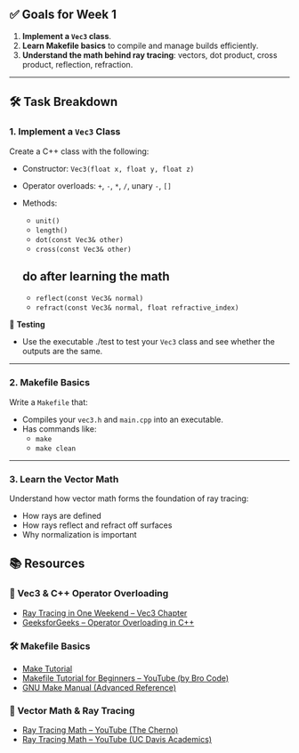 ## ✅ Goals for Week 1

1. **Implement a `Vec3` class**.
2. **Learn Makefile basics** to compile and manage builds efficiently.
3. **Understand the math behind ray tracing**: vectors, dot product, cross product, reflection, refraction.

---

## 🛠️ Task Breakdown

### 1. Implement a `Vec3` Class

Create a C++ class with the following:

- Constructor: `Vec3(float x, float y, float z)`
- Operator overloads: `+`, `-`, `*`, `/`, unary `-`, `[]`
- Methods:

  - `unit()`
  - `length()`
  - `dot(const Vec3& other)`
  - `cross(const Vec3& other)`

  ## do after learning the math

  - `reflect(const Vec3& normal)`
  - `refract(const Vec3& normal, float refractive_index)`

🧪 **Testing**

- Use the executable ./test to test your `Vec3` class and see whether the outputs are the same.

---

### 2. Makefile Basics

Write a `Makefile` that:

- Compiles your `vec3.h` and `main.cpp` into an executable.
- Has commands like:
  - `make`
  - `make clean`

---

### 3. Learn the Vector Math

Understand how vector math forms the foundation of ray tracing:

- How rays are defined
- How rays reflect and refract off surfaces
- Why normalization is important

## 📚 Resources

### 🧮 Vec3 & C++ Operator Overloading

- [Ray Tracing in One Weekend – Vec3 Chapter](https://raytracing.github.io/books/RayTracingInOneWeekend.html#vec3)
- [GeeksforGeeks – Operator Overloading in C++](https://www.geeksforgeeks.org/operator-overloading-c/)

### 🛠️ Makefile Basics

- [Make Tutorial](https://makefiletutorial.com/)
- [Makefile Tutorial for Beginners – YouTube (by Bro Code)](https://www.youtube.com/watch?v=_r7i5X0rXJk)
- [GNU Make Manual (Advanced Reference)](https://www.gnu.org/software/make/manual/make.html)

### 📐 Vector Math & Ray Tracing

- [Ray Tracing Math – YouTube (The Cherno)](https://www.youtube.com/watch?v=4NshnkzOdI0)
- [Ray Tracing Math – YouTube (UC Davis Academics)](https://www.youtube.com/watch?v=Ahp6LDQnK4Y)
